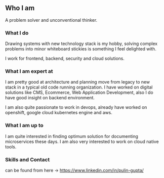 ## Who I am

A problem solver and unconventional thinker.

### What I do

Drawing systems with new technology stack is my hobby, solving complex problems into minor whiteboard stickies is something I feel delighted with. 

I work for frontend, backend, security and cloud solutions.

### What I am expert at

I am pretty good at architecture and planning move from legacy to new stack in a typical old code running organization. I have worked on digital solutions like CMS, Ecommerce, Web Application Development, also I do have good insight on backend environment.

I am also quite passionate to work in devops, already have worked on openshift, google cloud kubernetes engine and aws.

### What I am up to

I am quite interested in finding optimum solution for documenting microservices these days. I am also very interested to work on cloud native tools.

### Skills and Contact

can be found from here -> https://www.linkedin.com/in/pulin-gupta/

